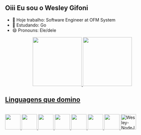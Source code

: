 ## Oiii Eu sou o Wesley Gifoni


- 🔭 Hoje trabalho: Software Engineer at OFM System
- 🌱 Estudando: Go
- 😄 Pronouns: Ele/dele

<div align="center">
  <a href="https://github.com/WesleyGif">
  <img height="160em" src="https://github-readme-stats.vercel.app/api?username=WesleyGif&show_icons=true&theme=gruvbox&include_all_commits=true&count_private=true"/>
  <img height="160em" src="https://github-readme-stats.vercel.app/api/top-langs/?username=WesleyGif&layout=compact&langs_count=7&theme=gruvbox"/>
</div>
  <h2>Linguagens que domino</h2> 
<div style="display: inline_block"><br>
  <img height="50" width="50" src="https://cdn.jsdelivr.net/gh/devicons/devicon@latest/icons/laravel/laravel-original-wordmark.svg" />
  <img height="50" width="50" src="https://cdn.jsdelivr.net/gh/devicons/devicon@latest/icons/docker/docker-original.svg" />
  <img height="50" width="50" src="https://cdn.jsdelivr.net/gh/devicons/devicon@latest/icons/oracle/oracle-original.svg" />
  <img height="50" width="50" src="https://cdn.jsdelivr.net/gh/devicons/devicon@latest/icons/mysql/mysql-original.svg" />
  <img height="50" width="50" src="https://cdn.jsdelivr.net/gh/devicons/devicon@latest/icons/java/java-original.svg" />
  <img height="50" width="50" src="https://cdn.jsdelivr.net/gh/devicons/devicon@latest/icons/csharp/csharp-original.svg" />
  <img height="50" width="50" src="https://cdn.jsdelivr.net/gh/devicons/devicon@latest/icons/swift/swift-original.svg" />
  <img height="50" width="50" alt="Wesley-NodeJs" height="30" width="40" src="https://cdn.jsdelivr.net/gh/devicons/devicon/icons/nodejs/nodejs-original.svg">

